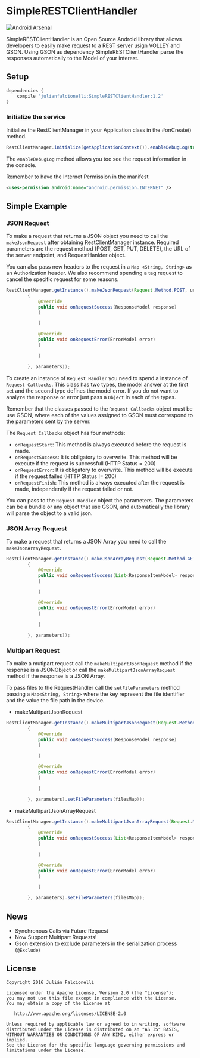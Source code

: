 SimpleRESTClientHandler 
===========
[![Android Arsenal](https://img.shields.io/badge/Android%20Arsenal-SimpleRESTClientHandler-green.svg?style=true)](https://android-arsenal.com/details/1/3209)

SimpleRESTClientHandler is an Open Source Android library that allows developers to easily make request to a REST server usign VOLLEY and GSON. 
Using GSON as dependency SimpleRESTClientHandler parse the responses automatically to the Model of your interest.

Setup
-----

```groovy
dependencies {
    compile 'julianfalcionelli:SimpleRESTClientHandler:1.2'
}
```


### Initialize the service

Initialize the RestClientManager in your Application class in the #onCreate() method.

```java
RestClientManager.initialize(getApplicationContext()).enableDebugLog(true);
```

The `enableDebugLog` method allows you too see the request information in the console.

Remember to have the Internet Permission in the manifest

```xml
<uses-permission android:name="android.permission.INTERNET" />
```

Simple Example
-----

### JSON Request
To make a request that returns a JSON object you need to call the `makeJsonRequest` after obtaining RestClientManager instance.
Required parameters are the request method (POST, GET, PUT, DELETE), the URL of the server endpoint, and RequestHanlder object.

You can also pass new headers to the request in a `Map <String, String>` as an Authorization header.
We also recommend spending a tag request to cancel the specific request for some reasons.

```java
RestClientManager.getInstance().makeJsonRequest(Request.Method.POST, url, new RequestHandler<>(new RequestCallbacks<ResponseModel, ErrorModel>()
		{
			@Override
			public void onRequestSuccess(ResponseModel response)
			{

			}

			@Override
			public void onRequestError(ErrorModel error)
			{

			}

		}, parameters));
```

To create an instance of `Request Handler` you need to spend a instance of `Request Callbacks`. This class has two types, the model answer at the first set and the second type defines the model error. If you do not want to analyze the response or error just pass a `Object` in each of the types.

Remember that the classes passed to the `Request Callbacks` object must be use GSON, where each of the values assigned to GSON must correspond to the parameters sent by the server.

The `Request Callbacks` object has four methods:

-  `onRequestStart`: This method is always executed before the request is made.
-  `onRequestSuccess`: It is obligatory to overwrite. This method will be execute if the request is successfull (HTTP Status = 200)
-  `onRequestError`: It is obligatory to overwrite. This method will be execute if the request failed (HTTP Status != 200)
-  `onRequestFinish`: This method is always executed after the request is made, independently if the request failed or not.

You can pass to the  `Request Handler` object the parameters. The parameters can be a bundle or any object that use GSON, and automatically the library will parse the object to a valid json.

### JSON Array Request
To make a request that returns a JSON Array you need to call the `makeJsonArrayRequest`.

```java
RestClientManager.getInstance().makeJsonArrayRequest(Request.Method.GET, url, new RequestHandler<>(new RequestCallbacks<List<ResponseItemModel>, ErrorModel>()
		{
			@Override
			public void onRequestSuccess(List<ResponseItemModel> response)
			{

			}

			@Override
			public void onRequestError(ErrorModel error)
			{

			}

		}, parameters));
```

### Multipart Request
To make a mutipart request call the `makeMultipartJsonRequest` method if the response is a JSONObject or call the `makeMultipartJsonArrayRequest` method if the response is a JSON Array.

To pass files to the RequestHandler call the `setFileParameters` method passing a `Map<String, String>` where the key represent the file identifier and the value the file path in the device.

 - makeMultipartJsonRequest

```java
RestClientManager.getInstance().makeMultipartJsonRequest(Request.Method.POST, url, new RequestHandler<>(new RequestCallbacks<ResponseModel, ErrorModel>()
		{
			@Override
			public void onRequestSuccess(ResponseModel response)
			{

			}

			@Override
			public void onRequestError(ErrorModel error)
			{

			}

		}, parameters).setFileParameters(filesMap));
```

 - makeMultipartJsonArrayRequest
 
```java
RestClientManager.getInstance().makeMultipartJsonArrayRequest(Request.Method.GET, url, new RequestHandler<>(new RequestCallbacks<List<ResponseItemModel>, ErrorModel>()
		{
			@Override
			public void onRequestSuccess(List<ResponseItemModel> response)
			{

			}

			@Override
			public void onRequestError(ErrorModel error)
			{

			}

		}, parameters).setFileParameters(filesMap));
```

News
-----
- Synchronous Calls via Future Request 
- Now Support Multipart Requests! 
- Gson extension to exclude parameters in the serialization process (`@Exclude`)

License
-----
    Copyright 2016 Julián Falcionelli

    Licensed under the Apache License, Version 2.0 (the "License");
    you may not use this file except in compliance with the License.
    You may obtain a copy of the License at

       http://www.apache.org/licenses/LICENSE-2.0

    Unless required by applicable law or agreed to in writing, software
    distributed under the License is distributed on an "AS IS" BASIS,
    WITHOUT WARRANTIES OR CONDITIONS OF ANY KIND, either express or implied.
    See the License for the specific language governing permissions and
    limitations under the License.
